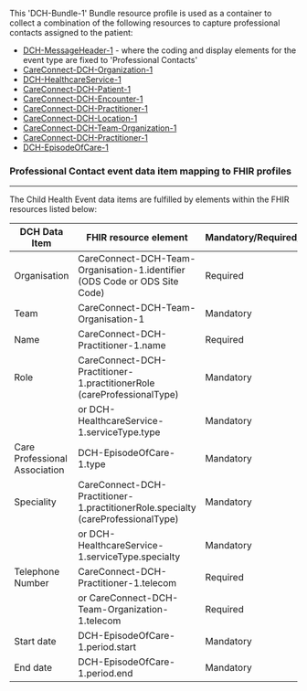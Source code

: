 This 'DCH-Bundle-1' Bundle resource profile is used as a container to collect a combination of the following resources to capture professional contacts assigned to the patient:

- [DCH-MessageHeader-1] - where the coding and display elements for the event type are fixed to 'Professional Contacts'
- [CareConnect-DCH-Organization-1]
- [DCH-HealthcareService-1]
- [CareConnect-DCH-Patient-1]
- [CareConnect-DCH-Encounter-1]
- [CareConnect-DCH-Practitioner-1]
- [CareConnect-DCH-Location-1]
- [CareConnect-DCH-Team-Organization-1]
- [CareConnect-DCH-Practitioner-1]
- [DCH-EpisodeOfCare-1]

### Professional Contact event data item mapping to FHIR profiles ###
----------
The Child Health Event data items are fulfilled by elements within the FHIR resources listed below:
                                                                                                   
| DCH Data Item                 | FHIR resource element                                                                            | Mandatory/Required/Optional |
|-------------------------------|--------------------------------------------------------------------------------------------------|-----------------------------|
| Organisation                  | CareConnect-DCH-Team-Organisation-1.identifier (ODS Code or ODS Site Code)                       | Required                    |
| Team                          | CareConnect-DCH-Team-Organisation-1                                                              | Mandatory                   |
| Name                          | CareConnect-DCH-Practitioner-1.name                                                              | Required                    |
| Role                          | CareConnect-DCH-Practitioner-1.practitionerRole (careProfessionalType)                           | Mandatory                   |
|                               | or DCH-HealthcareService-1.serviceType.type                                                      | Mandatory                   |
| Care Professional Association | DCH-EpisodeOfCare-1.type                                                                         | Mandatory                   |
| Speciality                    | CareConnect-DCH-Practitioner-1.practitionerRole.specialty (careProfessionalType)                 | Mandatory                   |
|                               | or DCH-HealthcareService-1.serviceType.specialty                                                 | Mandatory                   |
| Telephone Number              | CareConnect-DCH-Practitioner-1.telecom                                                           | Required                    |
|                               | or CareConnect-DCH-Team-Organization-1.telecom                                                   | Required                    |
| Start date                    | DCH-EpisodeOfCare-1.period.start                                                                 | Mandatory                   |
| End date                      | DCH-EpisodeOfCare-1.period.end                                                                   | Mandatory                   |

[DCH-MessageHeader-1]:dch-messageheader-1.html
[CareConnect-DCH-Organization-1]:careconnect-dch-organization-1.html
[CareConnect-DCH-Patient-1]:careconnect-dch-patient-1.html
[CareConnect-DCH-Encounter-1]:careconnect-dch-encounter-1.html
[CareConnect-DCH-Practitioner-1]:careconnect-dch-practitioner-1.html
[CareConnect-DCH-Location-1]:careconnect-dch-location-1.html
[CareConnect-DCH-Team-Organization-1]:careconnect-dch-team-organization-1.html
[CareConnect-DCH-Practitioner-1]:careconnect-dch-practitioner-1.html
[DCH-HealthcareService-1]:dch-healthcareservice-1.html
[DCH-EpisodeOfCare-1]:dch-episodeofcare-1.html
